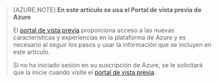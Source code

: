 ﻿
> [AZURE.NOTE] **En este artículo se usa el Portal de vista previa de Azure**
> 
> El [portal de vista previa](https://portal.azure.com/) proporciona acceso a las nuevas características y experiencias en la plataforma de Azure y es necesario al seguir los pasos y usar la información que se incluyen en este artículo.
> 
> Si no ha iniciado sesión en su suscripción de Azure, se le solicitará que la inicie cuando visite el [portal de vista previa](https://portal.azure.com/).


<!--HONumber=42-->
